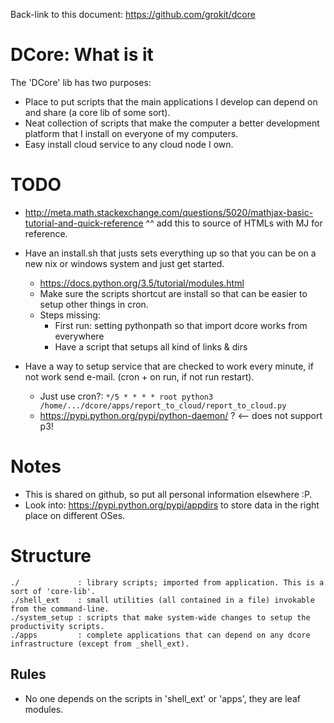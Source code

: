 
Back-link to this document: https://github.com/grokit/dcore

# DCore: What is it

The 'DCore' lib has two purposes:

- Place to put scripts that the main applications I develop can depend on and share (a core lib of some sort).
- Neat collection of scripts that make the computer a better development platform that I install on everyone of my computers.
- Easy install cloud service to any cloud node I own.

# TODO

- http://meta.math.stackexchange.com/questions/5020/mathjax-basic-tutorial-and-quick-reference
^^ add this to source of HTMLs with MJ for reference.

- Have an install.sh that justs sets everything up so that you can be on a new nix or windows system and just get started.
    - https://docs.python.org/3.5/tutorial/modules.html
    - Make sure the scripts shortcut are install so that can be easier to setup other things in cron.
    - Steps missing:
        - First run: setting pythonpath so that import dcore works from everywhere
        - Have a script that setups all kind of links & dirs

- Have a way to setup service that are checked to work every minute, if not work send e-mail. (cron + on run, if not run restart).
    - Just use cron?: `*/5 * * * * root python3 /home/.../dcore/apps/report_to_cloud/report_to_cloud.py`
    - https://pypi.python.org/pypi/python-daemon/ ? <-- does not support p3!

# Notes

- This is shared on github, so put all personal information elsewhere :P.
- Look into: https://pypi.python.org/pypi/appdirs to store data in the right place on different OSes.

# Structure

    ./             : library scripts; imported from application. This is a sort of 'core-lib'.
    ./shell_ext    : small utilities (all contained in a file) invokable from the command-line.
    ./system_setup : scripts that make system-wide changes to setup the productivity scripts.
    ./apps         : complete applications that can depend on any dcore infrastructure (except from _shell_ext).

## Rules

- No one depends on the scripts in 'shell_ext' or 'apps', they are leaf modules.


